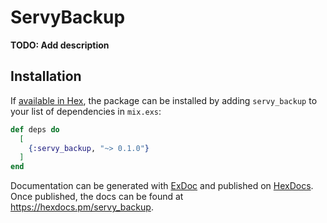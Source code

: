 # ServyBackup

**TODO: Add description**

## Installation

If [available in Hex](https://hex.pm/docs/publish), the package can be installed
by adding `servy_backup` to your list of dependencies in `mix.exs`:

```elixir
def deps do
  [
    {:servy_backup, "~> 0.1.0"}
  ]
end
```

Documentation can be generated with [ExDoc](https://github.com/elixir-lang/ex_doc)
and published on [HexDocs](https://hexdocs.pm). Once published, the docs can
be found at <https://hexdocs.pm/servy_backup>.

